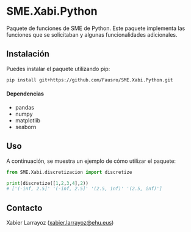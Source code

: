 # SME.Xabi.Python

Paquete de funciones de SME de Python. Este paquete implementa las funciones que se solicitaban y algunas funcionalidades adicionales.

## Instalación

Puedes instalar el paquete utilizando pip:

```bash
pip install git+https://github.com/Fausro/SME.Xabi.Python.git
```

#### Dependencias

- pandas
- numpy
- matplotlib
- seaborn

## Uso

A continuación, se muestra un ejemplo de cómo utilizar el paquete:

```python
from SME.Xabi.discretizacion import discretize

print(discretize([1,2,3,4],2))
# ['(-inf, 2.5]' '(-inf, 2.5]' '(2.5, inf)' '(2.5, inf)']
```

## Contacto

Xabier Larrayoz (<xabier.larrayoz@ehu.eus>)

